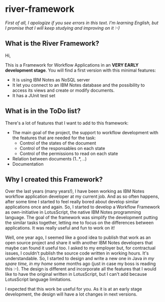 # river-framework

_First of all, I apologize if you see errors in this text. I'm learning English, but I promise that I will keep studying and improving on it :-)_


## What is the River Framework?

Hi, 

This is a Framework for Workflow Applications in an **VERY EARLY development stage**. You will find a first version with this minimal features: 

- It is using IBM Notes as NoSQL server
- It let you connect to an IBM Notes database and the possibility to access its views and create or modify documents.
- It has a JUnit test set


## What is in the ToDo list?

There's a lot of features that I want to add to this framework:

- The main goal of the project, the support to workflow development with the features that are needed for the task:
  - Control of the states of the document
  - Control of the responsables on each state
  - Control of the permissions to read on each state
- Relation between documents (1..*, *..*)
- Documentation


## Why I created this Framework?

Over the last years (many years!), I have been working as IBM Notes workflow application developer at my current job. And as so often happens, after some time I started to feel really bored about develop similar applications once and again. So, I started to develop a Workflow Framework as own-initiative in LotusScript, the native IBM Notes programming language. The goal of the framework was simplify the development putting the similar tasks together, letting me to focus on the differences between applications. It was really useful and fun to work on it! 

Well, one year ago, I seemed like a good idea to publish that work as an open source project and share it with another IBM Notes developers that maybe can found it useful too. I asked to my employer but, for contractual issues, I couldn't publish the source code written in working hours. It's understandable. So, I started to design and write a new one in Java *in my spare time, in my home* some months ago (just in case my boss is reading this :-). The design is different and incorporate all the features that I would like to have the original written in LotusScript, but I can't add because LotusScript language limitations.

I expected that this work be useful for you. As it is at an early stage development, the design will have a lot changes in next versions. 



